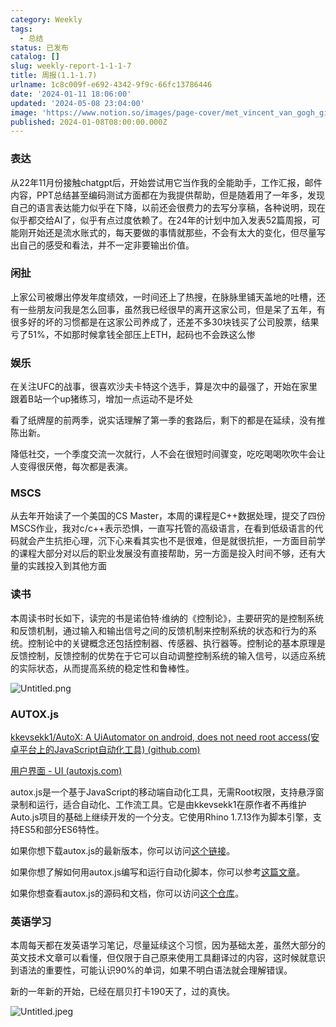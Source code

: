 ```yaml
---
category: Weekly
tags:
  - 总结
status: 已发布
catalog: []
slug: weekly-report-1-1-1-7
title: 周报(1.1-1.7)
urlname: 1c8c009f-e692-4342-9f9c-66fc13786446
date: '2024-01-11 18:06:00'
updated: '2024-05-08 23:04:00'
image: 'https://www.notion.so/images/page-cover/met_vincent_van_gogh_ginoux.jpg'
published: 2024-01-08T08:00:00.000Z
---
```


### 表达


从22年11月份接触chatgpt后，开始尝试用它当作我的全能助手，工作汇报，邮件内容，PPT总结甚至编码测试方面都在为我提供帮助，但是随着用了一年多，发现自己的语言表达能力似乎在下降，以前还会很费力的去写分享稿，各种说明，现在似乎都交给AI了，似乎有点过度依赖了。在24年的计划中加入发表52篇周报，可能刚开始还是流水账式的，每天要做的事情就那些，不会有太大的变化，但尽量写出自己的感受和看法，并不一定非要输出价值。


### 闲扯


上家公司被爆出停发年度绩效，一时间还上了热搜，在脉脉里铺天盖地的吐槽，还有一些朋友问我是怎么回事，虽然我已经很早的离开这家公司，但是呆了五年，有很多好的坏的习惯都是在这家公司养成了，还差不多30块钱买了公司股票，结果亏了51%，不如那时候拿钱全部压上ETH，起码也不会跌这么惨


### 娱乐


在关注UFC的战事，很喜欢沙夫卡特这个选手，算是次中的最强了，开始在家里跟着B站一个up猪练习，增加一点运动不是坏处


看了纸牌屋的前两季，说实话理解了第一季的套路后，剩下的都是在延续，没有推陈出新。


降低社交，一个季度交流一次就行，人不会在很短时间骤变，吃吃喝喝吹吹牛会让人变得很厌倦，每次都是表演。


### MSCS


从去年开始读了一个美国的CS Master，本周的课程是C++数据处理，提交了四份MSCS作业，我对c/c++表示恐惧，一直写托管的高级语言，在看到低级语言的代码就会产生抗拒心理，沉下心来看其实也不是很难，但是就很抗拒，一方面目前学的课程大部分对以后的职业发展没有直接帮助，另一方面是投入时间不够，还有大量的实践投入到其他方面


### 读书


本周读书时长如下，读完的书是诺伯特·维纳的《控制论》，主要研究的是控制系统和反馈机制，通过输入和输出信号之间的反馈机制来控制系统的状态和行为的系统。控制论中的关键概念还包括控制器、传感器、执行器等。控制论的基本原理是反馈控制，反馈控制的优势在于它可以自动调整控制系统的输入信号，以适应系统的实际状态，从而提高系统的稳定性和鲁棒性。


![Untitled.png](https://prod-files-secure.s3.us-west-2.amazonaws.com/5d24fe63-e567-4804-86f9-9fdc62e13082/4d744901-b410-4924-8554-36cce6e9aab7/Untitled.png?X-Amz-Algorithm=AWS4-HMAC-SHA256&X-Amz-Content-Sha256=UNSIGNED-PAYLOAD&X-Amz-Credential=ASIAZI2LB4662XXDPCBK%2F20250212%2Fus-west-2%2Fs3%2Faws4_request&X-Amz-Date=20250212T053716Z&X-Amz-Expires=3600&X-Amz-Security-Token=IQoJb3JpZ2luX2VjEMn%2F%2F%2F%2F%2F%2F%2F%2F%2F%2FwEaCXVzLXdlc3QtMiJIMEYCIQDqhnTIrE2QyoZ7IF%2BnHMqznz8raCQluRUMK4Tag0xb3gIhAJpfrWlrJ4RrkhD3xza5yqT%2F6OJBZx07hZUje0d8QyleKogECOL%2F%2F%2F%2F%2F%2F%2F%2F%2F%2FwEQABoMNjM3NDIzMTgzODA1IgxxnK0oKCXOXxewj9kq3AOdLuAvOqFKfKqE1vgg2a8hMbk2UXzDYwg5SQuijs3I63HfU36RexPVTvTweZTDQcdQmNYYF6OMz1pzC1LDrPxDhvWoPRoHn1XrGfujwYyKK3aAlHB4mXV2QQHYS7%2F%2BWQXE9H%2BTuFGzSoAFplmkWpgaAebLLQTp8si%2B53I1ZwkvVgZIj1YEOXGm%2FD9bFiF9p2%2BX9nfJYh9GY0YeUBg3vWxSN6%2FODODADEKzh40SHYalGNOLnT%2BmJxHxELck8AhsfxQzQ%2FAqLszfcIfBjqwMHkjMZQPPQLxMiLcmYn0Iw0p8IJW3kd0ahiuw%2B4z6N6S2WqQCV3De3lXHO9AwS56AdvvzPij8SAdSVgKDBAvcH9VmeAbLl47IJL%2BIuzSOJjLWlQ0BA288P7sxV8w3fOld%2BbCgdaw9kF2a2qzeV4Cnrbm9%2BYEMKOlNcBdK2YJcbiuws7Zrfm781fT4Q5M3FIxtHSieqxUv%2FVwAUsG%2Brfyy3Y%2Bdi3nRPuawnpJMI2GDYTrJ2v1aDikJzxu1%2BpxBiHoHt9UR9alwEF7aXiVE4LY%2F4X%2FsGhC%2B8A9ngwFG3vkn0oYvvp2vtDUUJJ4Y2tUDuXby8M5%2FZ%2Bdq1MNUySrqwYWfjuognqvXnC%2BJKrPVleiBKTCC66%2B9BjqkARTHVqUm26zwybXYLY97rHy8kjcnW2p7qHqfyHL634bi%2Bt8N8lsO7Y2qM%2Bj55JSYnj2LAZFBrACIjLqlb1HN5akbTPGyd4b6SQ7HWGCOzzjoDh8aNDeR7ROf9k%2BP%2F1NelAmkVEQem4VJ20Ox232M%2FArG7GptXhdknYBaSSwO3ub1nOuzgDWLOfMXSfG%2BQyCEzFD10zzMwY5JGd%2F6ov%2Bbnu5xt3Cq&X-Amz-Signature=c9424ebc016524b5006ad1f27cada7d8fe280c3453213884a2077edcb393ed44&X-Amz-SignedHeaders=host&x-id=GetObject)


### AUTOX.js


[kkevsekk1/AutoX: A UiAutomator on android, does not need root access(安卓平台上的JavaScript自动化工具) (github.com)](https://github.com/kkevsekk1/AutoX)


[用户界面 - UI (autoxjs.com)](http://doc.autoxjs.com/#/ui)


autox.js是一个基于JavaScript的移动端自动化工具，无需Root权限，支持悬浮窗录制和运行，适合自动化、工作流工具。它是由kkevsekk1在原作者不再维护Auto.js项目的基础上继续开发的一个分支。它使用Rhino 1.7.13作为脚本引擎，支持ES5和部分ES6特性。


如果你想下载autox.js的最新版本，你可以访问[这个链接](https://github.com/kkevsekk1/AutoX/releases)。


如果你想了解如何用autox.js编写和运行自动化脚本，你可以参考[这篇文章](https://www.cnblogs.com/ghj1976/p/autoxjs.html)。


如果你想查看autox.js的源码和文档，你可以访问[这个仓库](https://github.com/kkevsekk1/AutoX)。


### 英语学习


本周每天都在发英语学习笔记，尽量延续这个习惯，因为基础太差，虽然大部分的英文技术文章可以看懂，但仅限于自己原来使用工具翻译过的内容，这时候就意识到语法的重要性，可能认识90%的单词，如果不明白语法就会理解错误。


新的一年新的开始，已经在扇贝打卡190天了，过的真快。


![Untitled.jpeg](https://prod-files-secure.s3.us-west-2.amazonaws.com/5d24fe63-e567-4804-86f9-9fdc62e13082/c04d3014-4bd3-4142-a613-19220f0a3512/Untitled.jpeg?X-Amz-Algorithm=AWS4-HMAC-SHA256&X-Amz-Content-Sha256=UNSIGNED-PAYLOAD&X-Amz-Credential=ASIAZI2LB4662XXDPCBK%2F20250212%2Fus-west-2%2Fs3%2Faws4_request&X-Amz-Date=20250212T053716Z&X-Amz-Expires=3600&X-Amz-Security-Token=IQoJb3JpZ2luX2VjEMn%2F%2F%2F%2F%2F%2F%2F%2F%2F%2FwEaCXVzLXdlc3QtMiJIMEYCIQDqhnTIrE2QyoZ7IF%2BnHMqznz8raCQluRUMK4Tag0xb3gIhAJpfrWlrJ4RrkhD3xza5yqT%2F6OJBZx07hZUje0d8QyleKogECOL%2F%2F%2F%2F%2F%2F%2F%2F%2F%2FwEQABoMNjM3NDIzMTgzODA1IgxxnK0oKCXOXxewj9kq3AOdLuAvOqFKfKqE1vgg2a8hMbk2UXzDYwg5SQuijs3I63HfU36RexPVTvTweZTDQcdQmNYYF6OMz1pzC1LDrPxDhvWoPRoHn1XrGfujwYyKK3aAlHB4mXV2QQHYS7%2F%2BWQXE9H%2BTuFGzSoAFplmkWpgaAebLLQTp8si%2B53I1ZwkvVgZIj1YEOXGm%2FD9bFiF9p2%2BX9nfJYh9GY0YeUBg3vWxSN6%2FODODADEKzh40SHYalGNOLnT%2BmJxHxELck8AhsfxQzQ%2FAqLszfcIfBjqwMHkjMZQPPQLxMiLcmYn0Iw0p8IJW3kd0ahiuw%2B4z6N6S2WqQCV3De3lXHO9AwS56AdvvzPij8SAdSVgKDBAvcH9VmeAbLl47IJL%2BIuzSOJjLWlQ0BA288P7sxV8w3fOld%2BbCgdaw9kF2a2qzeV4Cnrbm9%2BYEMKOlNcBdK2YJcbiuws7Zrfm781fT4Q5M3FIxtHSieqxUv%2FVwAUsG%2Brfyy3Y%2Bdi3nRPuawnpJMI2GDYTrJ2v1aDikJzxu1%2BpxBiHoHt9UR9alwEF7aXiVE4LY%2F4X%2FsGhC%2B8A9ngwFG3vkn0oYvvp2vtDUUJJ4Y2tUDuXby8M5%2FZ%2Bdq1MNUySrqwYWfjuognqvXnC%2BJKrPVleiBKTCC66%2B9BjqkARTHVqUm26zwybXYLY97rHy8kjcnW2p7qHqfyHL634bi%2Bt8N8lsO7Y2qM%2Bj55JSYnj2LAZFBrACIjLqlb1HN5akbTPGyd4b6SQ7HWGCOzzjoDh8aNDeR7ROf9k%2BP%2F1NelAmkVEQem4VJ20Ox232M%2FArG7GptXhdknYBaSSwO3ub1nOuzgDWLOfMXSfG%2BQyCEzFD10zzMwY5JGd%2F6ov%2Bbnu5xt3Cq&X-Amz-Signature=773a5ba1984556924e15e16b47be00e2e72cf831bc30cc4a18e6b3ae5a6a381c&X-Amz-SignedHeaders=host&x-id=GetObject)

